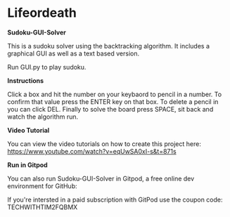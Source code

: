 # Lifeordeath

**Sudoku-GUI-Solver**

This is a sudoku solver using the backtracking algorithm. It includes a graphical GUI as well as a text based version.

Run GUI.py to play sudoku.

**Instructions**

Click a box and hit the number on your keybaord to pencil in a number. To confirm that value press the ENTER key on that box. To delete a pencil in you can click DEL. Finally to solve the board press SPACE, sit back and watch the algorithm run.

**Video Tutorial**

You can view the video tutorials on how to create this project here: https://www.youtube.com/watch?v=eqUwSA0xI-s&t=871s

**Run in Gitpod**

You can also run Sudoku-GUI-Solver in Gitpod, a free online dev environment for GitHub:

If you're intersted in a paid subscription with GitPod use the coupon code: TECHWITHTIM2FQBMX
